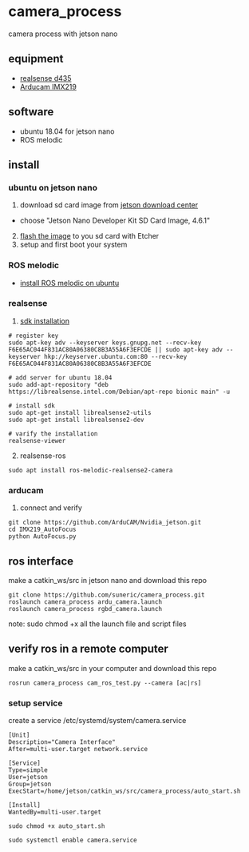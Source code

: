 # camera_process
camera process with jetson nano

## equipment
- [realsense d435](https://www.intelrealsense.com/depth-camera-d435/)
- [Arducam IMX219](https://www.arducam.com/product/arducam-imx219-auto-focus-camera-module-drop-in-replacement-for-raspberry-pi-v2-and-nvidia-jetson-nano-camera/)

## software
- ubuntu 18.04 for jetson nano
- ROS melodic


## install

### ubuntu on jetson nano
1. download sd card image from [jetson download center](https://developer.nvidia.com/embedded/downloads#?search=sd%20card%20image)
  - choose "Jetson Nano Developer Kit SD Card Image, 4.6.1"
2. [flash the image](https://developer.nvidia.com/embedded/learn/get-started-jetson-nano-devkit#write) to you sd card with Etcher
3. setup and first boot your system

### ROS melodic
- [install ROS melodic on ubuntu](http://wiki.ros.org/melodic/Installation/Ubuntu)

### realsense
1. [sdk installation](https://dev.intelrealsense.com/docs/nvidia-jetson-tx2-installation)
  ```
  # register key
  sudo apt-key adv --keyserver keys.gnupg.net --recv-key F6E65AC044F831AC80A06380C8B3A55A6F3EFCDE || sudo apt-key adv --keyserver hkp://keyserver.ubuntu.com:80 --recv-key F6E65AC044F831AC80A06380C8B3A55A6F3EFCDE

  # add server for ubuntu 18.04
  sudo add-apt-repository "deb https://librealsense.intel.com/Debian/apt-repo bionic main" -u

  # install sdk
  sudo apt-get install librealsense2-utils
  sudo apt-get install librealsense2-dev

  # varify the installation
  realsense-viewer  
  ```
2. realsense-ros
```
sudo apt install ros-melodic-realsense2-camera
```


### arducam
1. connect and verify
  ```
  git clone https://github.com/ArduCAM/Nvidia_jetson.git
  cd IMX219_AutoFocus
  python AutoFocus.py
  ```


## ros interface
make a catkin_ws/src in jetson nano and download this repo
  ```
  git clone https://github.com/suneric/camera_process.git
  roslaunch camera_process ardu_camera.launch
  roslaunch camera_process rgbd_camera.launch
  ```
note: sudo chmod +x all the launch file and script files

## verify ros in a remote computer
make a catkin_ws/src in your computer and download this repo
```
rosrun camera_process cam_ros_test.py --camera [ac|rs]
```

### setup service
create a service /etc/systemd/system/camera.service
```
[Unit]
Description="Camera Interface"
After=multi-user.target network.service

[Service]
Type=simple
User=jetson
Group=jetson
ExecStart=/home/jetson/catkin_ws/src/camera_process/auto_start.sh

[Install]
WantedBy=multi-user.target
```

```
sudo chmod +x auto_start.sh
```

```
sudo systemctl enable camera.service
```
